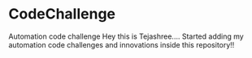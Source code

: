 # CodeChallenge
Automation code challenge
Hey this is Tejashree....
Started adding my automation code challenges and innovations inside this repository!! 
